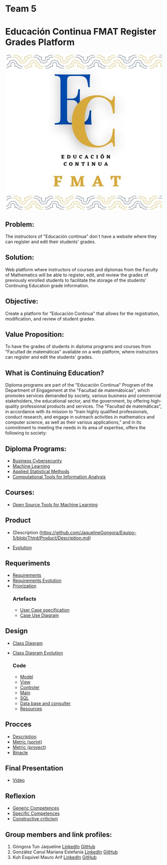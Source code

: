 # Team 5
  # Educación Continua FMAT Register Grades Platform

[![Logo](/Img/Educon.jpg)](https://www.matematicas.uady.mx/vinculacion/educacion-continua)

## Problem:
The instructors of "Educación continua" don´t have a website where they can register and edit their students' grades.

## Solution:
Web platform where instructors of courses and diplomas from the Faculty of Mathematics will be able to register, edit, and review the grades of previously enrolled students to facilitate the storage of the students' Continuing Education grade information.

## Objective:
Create a platform for "Educación Continua" that allows for the registration, modification, and review of student grades.

## Value Proposition:
To have the grades of students in diploma programs and courses from "Facultad de matemáticas" available on a web platform, where instructors can register and edit the students' grades.

## What is Continuing Education?
Diploma programs are part of the "Educación Continua" Program of the Department of Engagement at the "Facultad de matemátoicas", which promotes services demanded by society, various business and commercial stakeholders, the educational sector, and the government, by offering high-quality professional products and services.
The "Facultad de matemáticas", in accordance with its mission to "train highly qualified professionals, conduct research, and engage in outreach activities in mathematics and computer science, as well as their various applications," and in its commitment to meeting the needs in its area of expertise, offers the following to society:

## Diploma Programs:
- [Business Cybersecurity](https://www.matematicas.uady.mx/vinculacion/educacion-continua/61-facultad/vinculacion/educacion-continua/diplomados/687-diplomado-en-ciberseguridad-para-los-negocios)
- [Machine Learning](https://www.matematicas.uady.mx/vinculacion/educacion-continua/61-facultad/vinculacion/educacion-continua/diplomados/642-diplomado-en-aprendizaje-automatico)
- [Applied Statistical Methods](https://www.matematicas.uady.mx/vinculacion/educacion-continua/61-facultad/vinculacion/educacion-continua/diplomados/56-diplomado-en-metodos-estadisticos-aplicados)
- [Computational Tools for Information Analysis](https://www.matematicas.uady.mx/vinculacion/educacion-continua/61-facultad/vinculacion/educacion-continua/diplomados/61-diplomado-en-herramientas-computacionales-para-el-analisis-de-la-informacion)

## Courses:
- [Open Source Tools for Machine Learning](https://www.matematicas.uady.mx/vinculacion/educacion-continua/78-facultad/vinculacion/educacion-continua/cursos/707-curso-de-herramientas-open-source-para-aprendizaje-automatico)


## Product
- [Description (https://github.com/JaquelineGongora/Equipo-5/blob/Third/Product/Description.md)
  
- [Evolution](https://github.com/JaquelineGongora/Equipo-5/blob/Third/Product/Evolution.md)


## Requeriments 
- [Requirements](https://github.com/JaquelineGongora/Equipo-5/blob/Third/Requeriments/Requiriments.md)
- [Requirements Evolution](https://github.com/JaquelineGongora/Equipo-5/blob/Third/Requeriments/Evolution.md)
- [Priorization](https://github.com/JaquelineGongora/Equipo-5/blob/Third/Requeriments/Prioritization.md)
  ### Artefacts
  - [User Case specification](https://github.com/JaquelineGongora/Equipo-5/blob/Third/Requeriments/User%20cases%20specification.pdf)
  - [Case Use Diagram](https://github.com/JaquelineGongora/Equipo-5/blob/Third/Requeriments/UC_diagram.jpg)

## Design
- [Class Diagram](https://github.com/JaquelineGongora/Equipo-5/blob/Third/Design/class_diagram.pdf)
- [Class Diagram Evolution](https://github.com/JaquelineGongora/Equipo-5/blob/Third/Requeriments/CD%20Evolution.pdf)

  ### Code
  - [Model](https://github.com/JaquelineGongora/Equipo-5/tree/main/Code/Modelo)
  - [View](https://github.com/JaquelineGongora/Equipo-5/tree/main/Code/Vista)
  - [Controler](https://github.com/JaquelineGongora/Equipo-5/tree/main/Code/Controlador)
  - [Main](https://github.com/JaquelineGongora/Equipo-5/tree/main/Code/Main)
  - [SQL](https://github.com/JaquelineGongora/Equipo-5/tree/main/Code/SQL)
  - [Data base and consulter](https://github.com/JaquelineGongora/Equipo-5/tree/main/Code/BD)
  - [Resources](https://github.com/JaquelineGongora/Equipo-5/tree/Third/Code/Libreries)

## Procces
- [Description](https://github.com/JaquelineGongora/Equipo-5/blob/Third/Proces/Sprints.)
- [Metric (sprint)](https://github.com/JaquelineGongora/Equipo-5/blob/Third/Proces/Contribution%20metric3.md)
- [Metric (proyect)](https://github.com/JaquelineGongora/Equipo-5/blob/Third/Proces/Proyect%20contribution%20metric.md)
- [Binacle](https://github.com/JaquelineGongora/Equipo-5/blob/Third/Proces/Binnacle3.md)

## Final Presentation
- [Video](https://youtu.be/za00__KkcK0?si=QPtNkquqAK2Dq9rg)

## Reflexion
- [Generic Competences](https://github.com/JaquelineGongora/Equipo-5/blob/Third/Reflexion/Generic_competecies.md)
- [Specific Competences](https://github.com/JaquelineGongora/Equipo-5/blob/Third/Reflexion/Specific_Competencies.md)
- [Constructive criticism](https://github.com/JaquelineGongora/Equipo-5/tree/Third/Reflexion)

## Group members and link profiles:
1. Góngora Tun Jaqueline       [LinkedIn](https://www.linkedin.com/in/jaqueline-g%C3%B3ngora-313649268)          [GitHub](https://github.com/JaquelineGongora)
2. González Canul Mariana Estefanía       [LinkedIn](https://www.linkedin.com/in/mariana-gonz%C3%A1lez-b6383128a)         [GitHub](https://github.com/marglezc)
3. Kuh Esquivel Mauro Arif       [LinkedIn](https://www.linkedin.com/in/mauro-arif-kuh-esquivel-92298626b/)         [GitHub](https://github.com/MauroKuh13)
